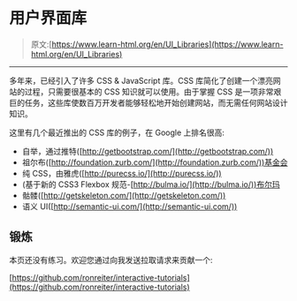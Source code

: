 # 用户界面库

> 原文:[https://www.learn-html.org/en/UI_Libraries](https://www.learn-html.org/en/UI_Libraries)

* * *

多年来，已经引入了许多 CSS & JavaScript 库。CSS 库简化了创建一个漂亮网站的过程，只需要很基本的 CSS 知识就可以使用。由于掌握 CSS 是一项非常艰巨的任务，这些库使数百万开发者能够轻松地开始创建网站，而无需任何网站设计知识。

这里有几个最近推出的 CSS 库的例子，在 Google 上排名很高:

*   自举，通过推特([http://getbootstrap.com/](http://getbootstrap.com/))
*   祖尔布([http://foundation.zurb.com/](http://foundation.zurb.com/))基金会
*   纯 CSS，由雅虎([http://purecss.io/](http://purecss.io/))
*   (基于新的 CSS3 Flexbox 规范-[http://bulma.io/](http://bulma.io/))布尔玛
*   骷髅([http://getskeleton.com/](http://getskeleton.com/))
*   语义 UI([http://semantic-ui.com/](http://semantic-ui.com/))

## 锻炼

本页还没有练习。欢迎您通过向我发送拉取请求来贡献一个:

[https://github.com/ronreiter/interactive-tutorials](https://github.com/ronreiter/interactive-tutorials)